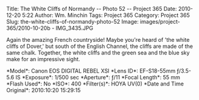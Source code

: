 Title: The White Cliffs of Normandy -- Photo 52 -- Project 365
Date: 2010-12-20 5:22
Author: Wm. Minchin
Tags: Project 365
Category: Project 365
Slug: the-white-cliffs-of-normandy-photo-52
Image: images/project-365/2010-10-20b - IMG_3435.JPG

Again the amazing French countryside! Maybe you're heard of 'the white
cliffs of Dover,' but south of the English Channel, the cliffs are made
of the same chalk. Together, the white cliffs and the green sea and the
blue sky make for an impressive sight.

<div markdown=1 class="photo-infobox">
*Model*: Canon EOS DIGITAL REBEL XSI  
*Lens ID*: EF-S18-55mm ƒ/3.5-5.6 IS  
*Exposure*: 1/500 sec  
*Aperture*: ƒ/11  
*Focal Length*: 55 mm  
*Flash Used*: No  
*ISO*: 400  
*Filter(s)*: HOYA UV(0)  
*Date and Time Original*: 2010:10:20 15:29:15
</div>

